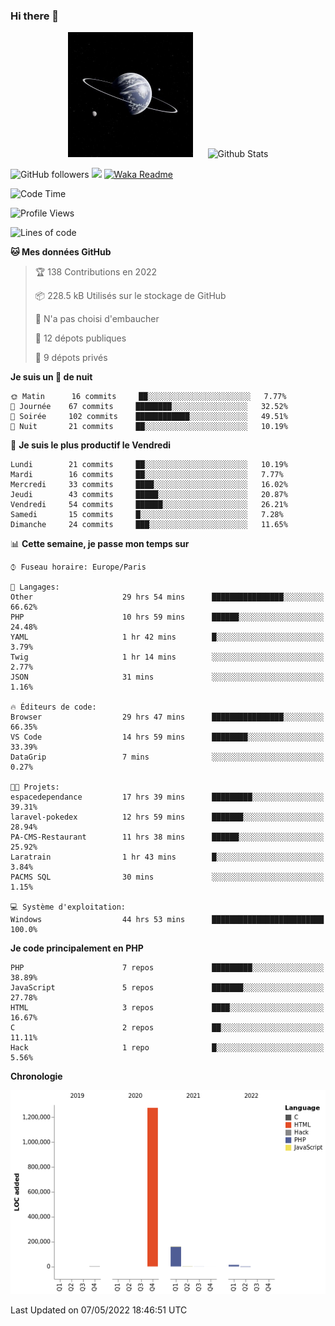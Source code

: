 ### Hi there 👋

<p align="center">
  <img src="https://github.com/Loviflo/Loviflo/blob/main/img/portrait.jpg" alt="Loviflo" height="200" style="margin-right: 20px"/>
  <img src="https://github-readme-stats.vercel.app/api?username=Loviflo&show_icons=true&theme=graywhite" alt="Github Stats" />
</p>

![GitHub followers](https://img.shields.io/github/followers/Loviflo?label=Follow&style=social)
![](https://visitor-badge.glitch.me/badge?page_id=Loviflo.Loviflo)
[![Waka Readme](https://github.com/Loviflo/Loviflo/actions/workflows/update-stats.yml/badge.svg)](https://github.com/Loviflo/Loviflo/actions/workflows/update-stats.yml)

<!--START_SECTION:waka-->
![Code Time](http://img.shields.io/badge/Code%20Time-0-blue)

![Profile Views](http://img.shields.io/badge/Vues%20du%20profil-20-blue)

![Lines of code](https://img.shields.io/badge/Depuis%20Hello%20World%2C%20j%27ai%20%C3%A9crit-1%20Million%20Lignes%20de%20code-blue)

**🐱 Mes données GitHub** 

> 🏆 138 Contributions en 2022
 > 
> 📦 228.5 kB Utilisés sur le stockage de GitHub 
 > 
> 🚫 N'a pas choisi d'embaucher
 > 
> 📜 12 dépots publiques 
 > 
> 🔑 9 dépots privés  
 > 
**Je suis un 🦉 de nuit** 

```text
🌞 Matin      16 commits     ██░░░░░░░░░░░░░░░░░░░░░░░   7.77% 
🌆 Journée    67 commits     ████████░░░░░░░░░░░░░░░░░   32.52% 
🌃 Soirée     102 commits    ████████████░░░░░░░░░░░░░   49.51% 
🌙 Nuit       21 commits     ██░░░░░░░░░░░░░░░░░░░░░░░   10.19%

```
📅 **Je suis le plus productif le Vendredi** 

```text
Lundi        21 commits     ██░░░░░░░░░░░░░░░░░░░░░░░   10.19% 
Mardi        16 commits     ██░░░░░░░░░░░░░░░░░░░░░░░   7.77% 
Mercredi     33 commits     ████░░░░░░░░░░░░░░░░░░░░░   16.02% 
Jeudi        43 commits     █████░░░░░░░░░░░░░░░░░░░░   20.87% 
Vendredi     54 commits     ██████░░░░░░░░░░░░░░░░░░░   26.21% 
Samedi       15 commits     █░░░░░░░░░░░░░░░░░░░░░░░░   7.28% 
Dimanche     24 commits     ███░░░░░░░░░░░░░░░░░░░░░░   11.65%

```


📊 **Cette semaine, je passe mon temps sur** 

```text
⌚︎ Fuseau horaire: Europe/Paris

💬 Langages: 
Other                    29 hrs 54 mins      ████████████████░░░░░░░░░   66.62% 
PHP                      10 hrs 59 mins      ██████░░░░░░░░░░░░░░░░░░░   24.48% 
YAML                     1 hr 42 mins        █░░░░░░░░░░░░░░░░░░░░░░░░   3.79% 
Twig                     1 hr 14 mins        ░░░░░░░░░░░░░░░░░░░░░░░░░   2.77% 
JSON                     31 mins             ░░░░░░░░░░░░░░░░░░░░░░░░░   1.16%

🔥 Éditeurs de code: 
Browser                  29 hrs 47 mins      ████████████████░░░░░░░░░   66.35% 
VS Code                  14 hrs 59 mins      ████████░░░░░░░░░░░░░░░░░   33.39% 
DataGrip                 7 mins              ░░░░░░░░░░░░░░░░░░░░░░░░░   0.27%

🐱‍💻 Projets: 
espacedependance         17 hrs 39 mins      █████████░░░░░░░░░░░░░░░░   39.31% 
laravel-pokedex          12 hrs 59 mins      ███████░░░░░░░░░░░░░░░░░░   28.94% 
PA-CMS-Restaurant        11 hrs 38 mins      ██████░░░░░░░░░░░░░░░░░░░   25.92% 
Laratrain                1 hr 43 mins        █░░░░░░░░░░░░░░░░░░░░░░░░   3.84% 
PACMS SQL                30 mins             ░░░░░░░░░░░░░░░░░░░░░░░░░   1.15%

💻 Système d'exploitation: 
Windows                  44 hrs 53 mins      █████████████████████████   100.0%

```

**Je code principalement en PHP** 

```text
PHP                      7 repos             █████████░░░░░░░░░░░░░░░░   38.89% 
JavaScript               5 repos             ███████░░░░░░░░░░░░░░░░░░   27.78% 
HTML                     3 repos             ████░░░░░░░░░░░░░░░░░░░░░   16.67% 
C                        2 repos             ██░░░░░░░░░░░░░░░░░░░░░░░   11.11% 
Hack                     1 repo              █░░░░░░░░░░░░░░░░░░░░░░░░   5.56%

```


**Chronologie**

![Chart not found](https://raw.githubusercontent.com/Loviflo/Loviflo/main/charts/bar_graph.png) 


 Last Updated on 07/05/2022 18:46:51 UTC
<!--END_SECTION:waka-->

